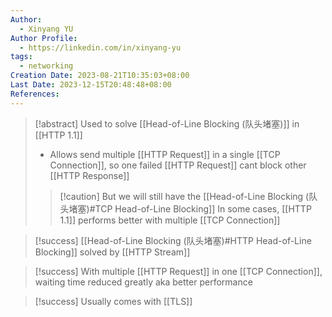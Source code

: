 ```yaml
---
Author:
  - Xinyang YU
Author Profile:
  - https://linkedin.com/in/xinyang-yu
tags:
  - networking
Creation Date: 2023-08-21T10:35:03+08:00
Last Date: 2023-12-15T20:48:48+08:00
References: 
---
```

>[!abstract] Used to solve [[Head-of-Line Blocking (队头堵塞)]] in [[HTTP 1.1]]
>- Allows send multiple [[HTTP Request]] in a single [[TCP Connection]], so one failed [[HTTP Request]] cant block other [[HTTP Response]]
>
>>[!caution] But we will still have the [[Head-of-Line Blocking (队头堵塞)#TCP Head-of-Line Blocking]]
>>In some cases, [[HTTP 1.1]] performs better with multiple [[TCP Connection]]


>[!success] [[Head-of-Line Blocking (队头堵塞)#HTTP Head-of-Line Blocking]] solved by [[HTTP Stream]]

>[!success] With multiple [[HTTP Request]] in one [[TCP Connection]], waiting time reduced greatly aka better performance

>[!success] Usually comes with [[TLS]]